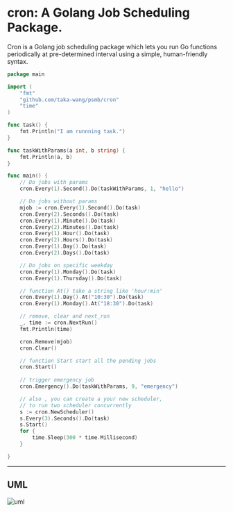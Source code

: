 # cron: A Golang Job Scheduling Package.

Cron is a Golang job scheduling package which lets you run Go functions periodically at pre-determined interval using a simple, human-friendly syntax.


``` go
package main

import (
	"fmt"
	"github.com/taka-wang/psmb/cron"
	"time"
)

func task() {
	fmt.Println("I am runnning task.")
}

func taskWithParams(a int, b string) {
	fmt.Println(a, b)
}

func main() {
	// Do jobs with params
	cron.Every(1).Second().Do(taskWithParams, 1, "hello")

	// Do jobs without params
	mjob := cron.Every(1).Second().Do(task)
	cron.Every(2).Seconds().Do(task)
	cron.Every(1).Minute().Do(task)
	cron.Every(2).Minutes().Do(task)
	cron.Every(1).Hour().Do(task)
	cron.Every(2).Hours().Do(task)
	cron.Every(1).Day().Do(task)
	cron.Every(2).Days().Do(task)

	// Do jobs on specific weekday
	cron.Every(1).Monday().Do(task)
	cron.Every(1).Thursday().Do(task)

	// function At() take a string like 'hour:min'
	cron.Every(1).Day().At("10:30").Do(task)
	cron.Every(1).Monday().At("18:30").Do(task)

	// remove, clear and next_run
	_, time := cron.NextRun()
	fmt.Println(time)

	cron.Remove(mjob)
	cron.Clear()

	// function Start start all the pending jobs
	cron.Start()
	
	// trigger emergency job
	cron.Emergency().Do(taskWithParams, 9, "emergency")

	// also , you can create a your new scheduler,
	// to run two scheduler concurrently
	s := cron.NewScheduler()
	s.Every(3).Seconds().Do(task)
	s.Start()
	for {
		time.Sleep(300 * time.Millisecond)
	}

}
```

---

## UML

![uml](http://uml.cmwang.net:8000/plantuml/svg/5SZR3O0W3030LNG0wR_RrDeWiHJIHrZVU9-tDoN9czDaUoAcdm26gzGMJrxfR3GqMAFGw13uuh5GAypi0Xqzs804tO5iQFdx0m00)
